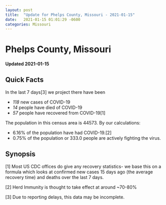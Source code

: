 ```yaml
---
layout: post
title:  "Update for Phelps County, Missouri - 2021-01-15"
date:   2021-01-15 01:01:29 -0600
categories: Missouri
---
```


# Phelps County, Missouri
#### Updated 2021-01-15

## Quick Facts

In the last 7 days[3] we project there have been
- *118* new cases of COVID-19
- *14* people have died of COVID-19
- *57* people have recovered from COVID-19[1]

The population in this census area is 44573. By our calculations:
- 6.16% of the population have had COVID-19.[2]
- 0.75% of the population or 333.0 people are actively fighting the virus.

## Synopsis




[1] Most US CDC offices do give any recovery statistics- we base this on a formula which looks at confirmed new cases
15 days ago (the average recovery time) and deaths over the last 7 days.

[2] Herd Immunity is thought to take effect at around ~70-80%

[3] Due to reporting delays, this data may be incomplete.
 
    